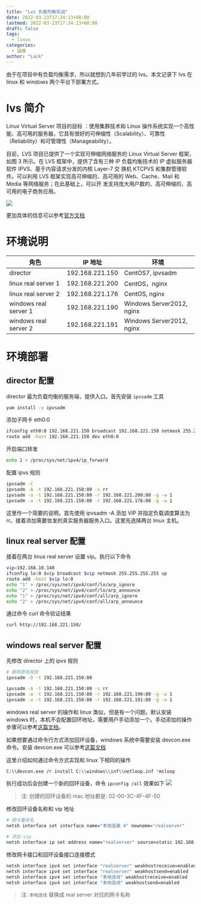 ```yaml
---
title: "Lvs 负载均衡实战"
date: 2022-03-23T17:24:13+08:00
lastmod: 2022-03-23T17:24:13+08:00
draft: false
tags:
  - linux
categories:
  - 运维
author: "Lack"
---
```


由于在项目中有负载均衡需求，所以就想到几年前学过的 lvs。本文记录下 lvs 在 linux 和 windows 两个平台下部署方式。

# lvs 简介

Linux Virtual Server 项目的目标 ：使用集群技术和 Linux 操作系统实现一个高性能、高可用的服务器，它具有很好的可伸缩性（Scalability）、可靠性（Reliability）和可管理性（Manageability）。

目前，LVS 项目已提供了一个实现可伸缩网络服务的 Linux Virtual Server 框架，如图 3 所示。在 LVS 框架中，提供了含有三种 IP 负载均衡技术的 IP 虚拟服务器软件 IPVS、基于内容请求分发的内核 Layer-7 交 换机 KTCPVS 和集群管理软件。可以利用 LVS 框架实现高可伸缩的、高可用的 Web、Cache、Mail 和 Media 等网络服务；在此基础上，可以开 发支持庞大用户数的、高可伸缩的、高可用的电子商务应用。

![](https://raw.githubusercontent.com/xingyys/myblog/main/posts/../images/20220323172921.png)

更加具体的信息可以参考[官方文档](http://www.linuxvirtualserver.org/zh/lvs1.html)

# 环境说明

| 角色                  | IP 地址         | 环境                      |
| --------------------- | --------------- | ------------------------- |
| director              | 192.168.221.150 | CentOS7, ipvsadm          |
| linux real server 1   | 192.168.221.200 | CentOS，nginx             |
| linux real server 2   | 192.168.221.176 | CentOS, nginx             |
| windows real server 1 | 192.168.221.190 | Windows Server2012, nginx |
| windows real server 2 | 192.168.221.191 | Windows Server2012, nginx |

# 环境部署

## director 配置

director 最为负载均衡的服务端，提供入口。首先安装 `ipvsadm` 工具

```bash
yum install -y ipvsadm
```

添加子网卡 eth0:0

```bash
ifconfig eth0:0 192.168.221.150 broadcast 192.168.221.150 netmask 255.255.255.255 up
route add -host 192.168.221.150 dev eth0:0
```

开启端口转发

```bash
echo 1 > /proc/sys/net/ipv4/ip_forward
```

配置 ipvs 规则

```bash
ipvsadm -C
ipvsadm -A -t 192.168.221.150:80 -s rr
ipvsadm -a -t 192.168.221.150:80 -r 192.168.221.200:80 -g -w 1
ipvsadm -a -t 192.168.221.150:80 -r 192.168.221.176:80 -g -w 1
```

这里作一个简要的说明，首先使用 ipvsadm -A 添加 VIP 并指定负载调度算法为 rr。接着添加需要妆发的真实服务器服务入口。这里先选择两台 linux 主机。

## linux real server 配置

接着在两台 linux real server 设置 vip。执行以下命令

```bash
vip=192.168.10.140
ifconfig lo:0 $vip broadcast $vip netmask 255.255.255.255 up
route add -host $vip lo:0
echo "1" > /proc/sys/net/ipv4/conf/lo/arp_ignore
echo "2" > /proc/sys/net/ipv4/conf/lo/arp_announce
echo "1" > /proc/sys/net/ipv4/conf/all/arp_ignore
echo "2" > /proc/sys/net/ipv4/conf/all/arp_announce
```

通过命令 curl 命令验证结果

```bash
curl http://192.168.221.150/
```

## windows real server 配置

先修改 director 上的 ipvs 规则

```bash
# 删除原有规则
ipvsadm -D -t 192.168.221.150:80

ipvsadm -A -t 192.168.221.150:80 -s rr
ipvsadm -a -t 192.168.221.150:80 -r 192.168.221.190:80 -g -w 1
ipvsadm -a -t 192.168.221.150:80 -r 192.168.221.191:80 -g -w 1
```

windows real server 的操作和 linux 类似，但是有一个问题。默认安装 windows 时，本机不会配置回环地址，需要用户手动添加一个。手动添加的操作步骤可以参考[这篇文档](https://cloud.tencent.com/developer/article/1071893)。

如果想要通过命令行方式添加回环设备，windows 系统中需要安装 devcon.exe 命令。安装 devcon.exe 可以参考[这篇文档](https://www.lab-z.com/dddevcon/)

这里介绍如何通过命令方式实现和 linux 下相同的操作

```bash
C:\\devcon.exe /r install C:\\windows\\inf\\netloop.inf *msloop
```

执行成功后会创建一个新的回环设备，命令 `ipconfig /all` 效果如下
![](https://raw.githubusercontent.com/xingyys/myblog/main/posts/../images/20220324144735.png)

> 注: 创建的回环设备的 mac 地址都是: 02-00-3C-4F-4F-50

修改回环设备名称和 vip 地址

```bash
# 网卡重命名
netsh interface set interface name="本地连接 4" newname="realserver"

# 添加 vip
netsh interface ip set address name="realserver" source=static 192.168.221.150 255.255.255.255
```

修改网卡接口和回环设备接口连接模式

```bash
netsh interface ipv4 set interface "realserver" weakhostreceive=enabled
netsh interface ipv4 set interface "realserver" weakhostsend=enabled
netsh interface ipv4 set interface "本地连线" weakhostreceive=enabled
netsh interface ipv4 set interface "本地连线" weakhostsend=enabled
```

> 注: `本地连线` 替换成 real server 对应的网卡名称
